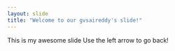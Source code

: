 ```yaml
---
layout: slide
title: "Welcome to our gvsaireddy's slide!"
---
```

This is my awesome slide
Use the left arrow to go back!
